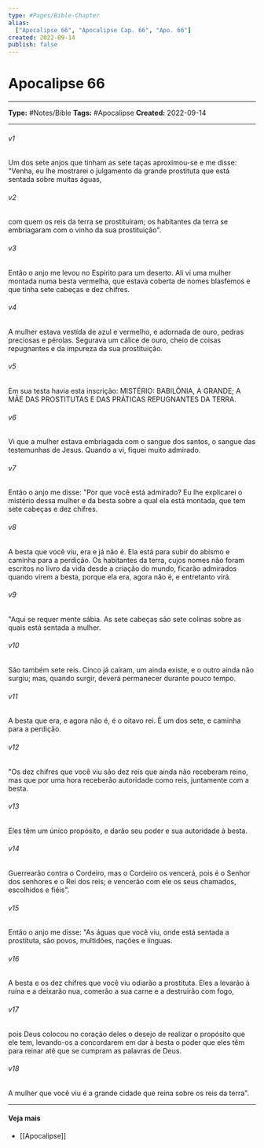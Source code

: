 ```yaml
---
type: #Pages/Bible-Chapter
alias:
  ["Apocalipse 66", "Apocalipse Cap. 66", "Apo. 66"]
created: 2022-09-14
publish: false
---
```


# Apocalipse 66

---

**Type:** #Notes/Bible
**Tags:** #Apocalipse
**Created:** 2022-09-14

---

###### v1
Um dos sete anjos que tinham as sete taças aproximou-se e me disse: "Venha, eu lhe mostrarei o julgamento da grande prostituta que está sentada sobre muitas águas,
###### v2
com quem os reis da terra se prostituíram; os habitantes da terra se embriagaram com o vinho da sua prostituição".
###### v3
Então o anjo me levou no Espírito para um deserto. Ali vi uma mulher montada numa besta vermelha, que estava coberta de nomes blasfemos e que tinha sete cabeças e dez chifres.
###### v4
A mulher estava vestida de azul e vermelho, e adornada de ouro, pedras preciosas e pérolas. Segurava um cálice de ouro, cheio de coisas repugnantes e da impureza da sua prostituição.
###### v5
Em sua testa havia esta inscrição: MISTÉRIO: BABILÔNIA, A GRANDE; A MÃE DAS PROSTITUTAS E DAS PRÁTICAS REPUGNANTES DA TERRA.
###### v6
Vi que a mulher estava embriagada com o sangue dos santos, o sangue das testemunhas de Jesus. Quando a vi, fiquei muito admirado.
###### v7
Então o anjo me disse: "Por que você está admirado? Eu lhe explicarei o mistério dessa mulher e da besta sobre a qual ela está montada, que tem sete cabeças e dez chifres.
###### v8
A besta que você viu, era e já não é. Ela está para subir do abismo e caminha para a perdição. Os habitantes da terra, cujos nomes não foram escritos no livro da vida desde a criação do mundo, ficarão admirados quando virem a besta, porque ela era, agora não é, e entretanto virá.
###### v9
"Aqui se requer mente sábia. As sete cabeças são sete colinas sobre as quais está sentada a mulher.
###### v10
São também sete reis. Cinco já caíram, um ainda existe, e o outro ainda não surgiu; mas, quando surgir, deverá permanecer durante pouco tempo.
###### v11
A besta que era, e agora não é, é o oitavo rei. É um dos sete, e caminha para a perdição.
###### v12
"Os dez chifres que você viu são dez reis que ainda não receberam reino, mas que por uma hora receberão autoridade como reis, juntamente com a besta.
###### v13
Eles têm um único propósito, e darão seu poder e sua autoridade à besta.
###### v14
Guerrearão contra o Cordeiro, mas o Cordeiro os vencerá, pois é o Senhor dos senhores e o Rei dos reis; e vencerão com ele os seus chamados, escolhidos e fiéis".
###### v15
Então o anjo me disse: "As águas que você viu, onde está sentada a prostituta, são povos, multidões, nações e línguas.
###### v16
A besta e os dez chifres que você viu odiarão a prostituta. Eles a levarão à ruína e a deixarão nua, comerão a sua carne e a destruirão com fogo,
###### v17
pois Deus colocou no coração deles o desejo de realizar o propósito que ele tem, levando-os a concordarem em dar à besta o poder que eles têm para reinar até que se cumpram as palavras de Deus.
###### v18
A mulher que você viu é a grande cidade que reina sobre os reis da terra".


---

#### Veja mais

- [[Apocalipse]]
